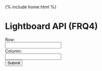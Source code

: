 {% include home.html %}

<h1> Lightboard API (FRQ4) </h1>
  <body>
    <form method="POST" id="createuser">
      <label for = "row" class = "label-1">Row:</label><br>
      <input type = "text" id = "row" name = "row" class = "input-1"><br>
      <label for = "column" class = "label-1">Column:</label><br>
      <input type = "text" id = "column" name = "column" class = "input-1"><br>
      <a href='https://everittcheng.tk/api/lightboard/make/row/column'>
        <input value="Submit" type="submit" class="button"/>
      </a>
  <form>
  <style>
    .row {
        align-items: center;
        display: flex;
    }
    .column {
        flex: 33.33%;
        padding: 5px;
    }
    </style>  
  <script>
    // Deployed API URL
    const API_URL = 'https://everittcheng.tk/api/lightboard/make/5/2';
    const tableContainer = document.getElementById("table-container");
    const refreshButton = document.getElementById('refresh-button');
    function refreshTable() {
      fetch(API_URL)
        .then(response => response.json())
        .then(data => {
            while (tableContainer.firstChild) {
            tableContainer.removeChild(tableContainer.firstChild);
            }
            const table = document.createElement('table');
            table.style.width = '50%';
            table.style.margin = '0 auto';
    let currentRow;
    for (const { row, column, light } of data) {
    if (row !== currentRow) {
        currentRow = row;
        const tr = document.createElement('tr');
        table.appendChild(tr);
    }
    const td = document.createElement('td');
    td.style.backgroundColor = `rgb(${light.red}, ${light.green}, ${light.blue})`;
    const brightness = (light.red * 299 + light.green * 587 + light.blue * 114) / 1000;
    if (brightness < 128) {
      td.style.color = 'white';
    } else {
      td.style.color = 'black';
    }
    td.innerText = `#${light.red.toString(16).padStart(2, '0')}${light.green.toString(16).padStart(2, '0')}${light.blue.toString(16).padStart(2, '0')}`;
    td.style.textAlign = 'center';
    td.style.verticalAlign = 'middle';
    td.style.fontFamily = 'monospace';
    table.lastElementChild.appendChild(td);
    }
    tableContainer.appendChild(table);
      });
    }
    refreshButton.addEventListener('click', refreshTable);       
  </script>
</body>
